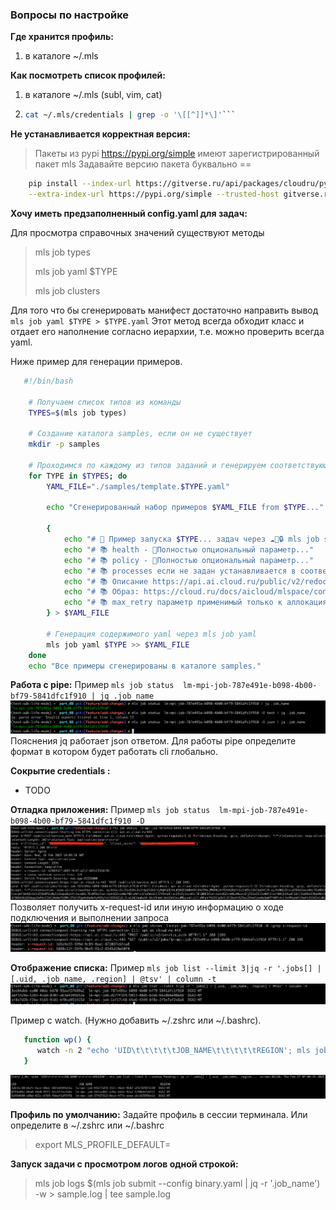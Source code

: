 ### Вопросы по настройке



**Где хранится профиль:**

1. в каталоге ~/.mls


**Как посмотреть список профилей:**

1. в каталоге ~/.mls (subl, vim, cat)
2. ```bash
   cat ~/.mls/credentials | grep -o '\[[^]]*\]'```
   
**Не устанавливается корректная версия:**

> Пакеты из pypi https://pypi.org/simple имеют зарегистрированный пакет mls
   Задавайте версию пакета буквально == 
```bash 
    pip install --index-url https://gitverse.ru/api/packages/cloudru/pypi/simple/ \
    --extra-index-url https://pypi.org/simple --trusted-host gitverse.ru mls==0.4.1
```



**Хочу иметь предзаполненный config.yaml для задач:**

Для просмотра справочных значений существуют методы 
> mls job types
>
> mls job yaml $TYPE
> 
> mls job clusters

Для того что бы сгенерировать манифест достаточно направить вывод `mls job yaml $TYPE > $TYPE.yaml`
Этот метод всегда обходит класс и отдает его наполнение согласно иерархии, т.е. можно проверить всегда yaml.

Ниже пример для генерации примеров. 
```bash 
   #!/bin/bash

    # Получаем список типов из команды
    TYPES=$(mls job types)

    # Создание каталога samples, если он не существует
    mkdir -p samples

    # Проходимся по каждому из типов заданий и генерируем соответствующий файл YAML
    for TYPE in $TYPES; do
        YAML_FILE="./samples/template.$TYPE.yaml"
    
        echo "Сгенерированный набор примеров $YAML_FILE from $TYPE..."
    
        {
            echo "# 🤝 Пример запуска $TYPE... задач через ☁️👔🔒 mls job submit --config ./$YAML_FILE"
            echo "# 📚 health - 🚀Полностью опциональный параметр..."
            echo "# 📚 policy - 🚀Полностью опциональный параметр..."
            echo "# 📚 processes если не задан устанавливается в соответствии с gpu"
            echo "# 📚 Описание https://api.ai.cloud.ru/public/v2/redoc"
            echo "# 📚 Образ: https://cloud.ru/docs/aicloud/mlspace/concepts/environments__basic-images-list__jobs.html"
            echo "# 📚 max_retry параметр применимый только к аллокациям"
        } > $YAML_FILE
    
        # Генерация содержимого yaml через mls job yaml
        mls job yaml $TYPE >> $YAML_FILE
    done
    echo "Все примеры сгенерированы в каталоге samples."
```

**Работа с pipe:**
   Пример ```mls job status  lm-mpi-job-787e491e-b098-4b00-bf79-5841dfc1f910 | jq .job_name```
    ![ Запуск ](static/FAQ1.png)
   Пояснения jq работает json ответом. Для работы pipe определите формат в котором будет работать cli глобально. 

**Сокрытие credentials :**
   * TODO

**Отладка приложения:**
   Пример ```mls job status  lm-mpi-job-787e491e-b098-4b00-bf79-5841dfc1f910 -D```
   ![ Запуск ](static/FAQ2.png)
   Позволяет получить x-request-id или иную информацию о ходе подключения и выполнении запроса
   ![ Запуск ](static/FAQ3.png)


**Отображение списка:**
   Пример ```mls job list --limit 3|jq -r '.jobs[] | [.uid, .job_name, .region] | @tsv' | column -t```
   ![ Запуск ](static/FAQ4.png)

   Пример с watch. (Нужно добавить ~/.zshrc или ~/.bashrc).
   ```bash
      function wp() {
         watch -n 2 "echo 'UID\t\t\t\t\tJOB_NAME\t\t\t\t\tREGION'; mls job list --limit 3 --status Pending | jq -r '.jobs[] | [.uid, .job_name, .region] | @tsv' | column -t"
      }
   ```
   ![ Запуск ](static/FAQ5.png)

**Профиль по умолчанию:**
   Задайте профиль в сессии терминала. Или определите в ~/.zshrc или ~/.bashrc
   > export MLS_PROFILE_DEFAULT=

**Запуск задачи с просмотром логов одной строкой:**
   > mls job logs $(mls job submit --config binary.yaml | jq -r '.job_name') -w > sample.log | tee sample.log
